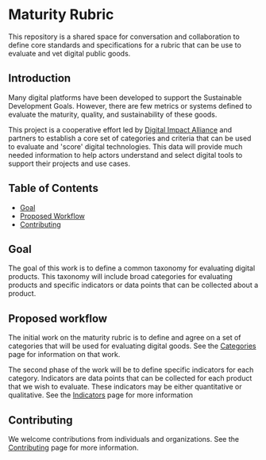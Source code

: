 # Maturity Rubric

This repository is a shared space for conversation and collaboration to define core
standards and specifications for a rubric that can be use to evaluate and vet digital
public goods. 


## Introduction

Many digital platforms have been developed to support the Sustainable Development Goals. 
However, there are few metrics or systems defined to evaluate the maturity, quality, and
sustainability of these goods. 

This project is a cooperative effort led by [Digital Impact Alliance](https://digitalimpactalliance.org) and partners to establish a core set of categories and criteria that can be used to evaluate and 'score' digital technologies. This data will provide much needed information to help actors understand and select digital tools to support their projects and use cases.


## Table of Contents

- [Goal](#goal)
- [Proposed Workflow](#proposed-workflow)
- [Contributing](#contributing)


## Goal

The goal of this work is to define a common taxonomy for evaluating digital products.
This taxonomy will include broad categories for evaluating products and specific indicators
or data points that can be collected about a product. 


## Proposed workflow

The initial work on the maturity rubric is to define and agree on a set of categories that 
will be used for evaluating digital goods. See the [Categories](categories.md) page for 
information on that work.

The second phase of the work will be to define specific indicators for each category. 
Indicators are data points that can be collected for each product that we wish to evaluate. 
These indicators may be either quantitative or qualitative. See the [Indicators](indicators.md) 
page for more information


## Contributing

We welcome contributions from individuals and organizations. See the 
[Contributing](CONTRIBUTING.md) page for more information.
